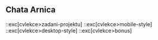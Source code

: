 ## Chata Arnica

::exc[cvlekce>zadani-projektu]
::exc[cvlekce>mobile-style]
::exc[cvlekce>desktop-style]
::exc[cvlekce>bonus]
